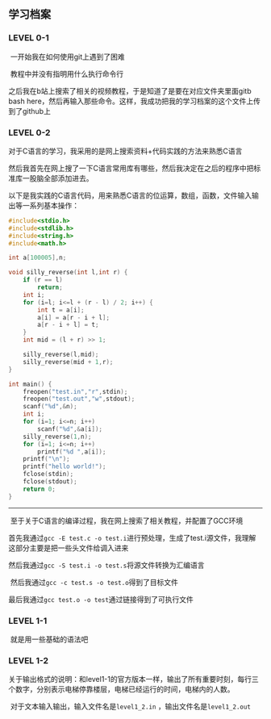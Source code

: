 ## 学习档案

### LEVEL 0-1

​	一开始我在如何使用git上遇到了困难

​	教程中并没有指明用什么执行命令行

​	之后我在b站上搜索了相关的视频教程，于是知道了是要在对应文件夹里面gitb bash here，然后再输入那些命令。这样，我成功把我的学习档案的这个文件上传到了github上



### LEVEL 0-2

​	对于C语言的学习，我采用的是网上搜索资料+代码实践的方法来熟悉C语言

​	然后我首先在网上搜了一下C语言常用库有哪些，然后我决定在之后的程序中把标准库一股脑全部添加进去。

​	以下是我实践的C语言代码，用来熟悉C语言的位运算，数组，函数，文件输入输出等一系列基本操作：

```c
#include<stdio.h>
#include<stdlib.h>
#include<string.h>
#include<math.h>

int a[100005],n;

void silly_reverse(int l,int r) {
	if (r == l)
		return;
	int i;
	for (i=l; i<=l + (r - l) / 2; i++) {
		int t = a[i];
		a[i] = a[r - i + l];
		a[r - i + l] = t;
	}
	int mid = (l + r) >> 1;

	silly_reverse(l,mid);
	silly_reverse(mid + 1,r);
}

int main() {
	freopen("test.in","r",stdin);
	freopen("test.out","w",stdout);
	scanf("%d",&n);
	int i;
	for (i=1; i<=n; i++)
		scanf("%d",&a[i]);
	silly_reverse(1,n);
	for (i=1; i<=n; i++)
		printf("%d ",a[i]);
	printf("\n");
	printf("hello world!");
	fclose(stdin);
	fclose(stdout);
	return 0;
} 
```



---



​	至于关于C语言的编译过程，我在网上搜索了相关教程，并配置了GCC环境

​	首先我通过`gcc -E test.c -o test.i`进行预处理，生成了test.i源文件，我理解这部分主要是把一些头文件给调入进来

​	然后我通过`gcc -S test.i -o test.s`将源文件转换为汇编语言

​	然后我通过`gcc -c test.s -o test.o`得到了目标文件

​	最后我通过`gcc test.o -o test`通过链接得到了可执行文件



### LEVEL 1-1

​	就是用一些基础的语法吧



### LEVEL 1-2

​	关于输出格式的说明：和level1-1的官方版本一样，输出了所有重要时刻，每行三个数字，分别表示电梯停靠楼层，电梯已经运行的时间，电梯内的人数。

​	对于文本输入输出，输入文件名是`level1_2.in` ，输出文件名是`level1_2.out`



​	